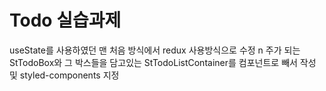 # Todo 실습과제

useState를 사용하였던 맨 처음 방식에서 redux 사용방식으로 수정 n
주가 되는 StTodoBox와 그 박스들을 담고있는 StTodoListContainer를 컴포넌트로 빼서 작성 및 styled-components 지정
